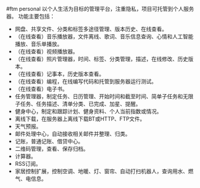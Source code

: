 #ftm personal
以个人生活为目标的管理平台，注重隐私，项目可托管到个人服务器。
功能主要包括：
* 网盘、共享文件、分类和标签多途径管理、版本历史、在线查看。
* （在线查看）音乐播放器，文件离线、歌词、音乐信息查询、心情和人工智能播放、音乐单播放。
* （在线查看）视频播放器。
* （在线查看）照片管理器，时间、标签、分类管理，描述，在线修改、历史版本。
* （在线查看）记事本，历史版本查看。
* （在线查看）编程，在线编写代码和托管到服务器运行测试。
* （在线查看）电子书。
* 任务管理器，制定任务、日历管理、开始时间和截至时间、简单子任务和无限子任务、任务描述、清单分类、已完成、加星、提醒。
* 健身中心，制定和跟踪计划、健身资料、个人当前指数或情况。
* 离线下载，在服务器上离线下载BT或HTTP、FTP文件。
* 天气预报。
* 邮件处理中心，自动接收相关邮件并整理、归类。
* 记账，普通记账、借贷中心。
* 二维码管理，查看、保存归档。
* 计算器。
* RSS订阅。
* 家居控制扩展，控制空调、地暖、灯、窗帘、自动打扫机器人，查询用水、燃气、电信息。